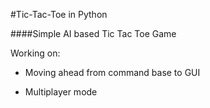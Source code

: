 #Tic-Tac-Toe in Python

####Simple AI based Tic Tac Toe Game 



Working on:

-  Moving ahead from command base to GUI

- Multiplayer mode
